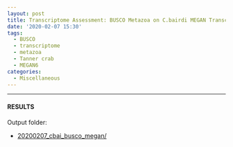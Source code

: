 ```yaml
---
layout: post
title: Transcriptome Assessment: BUSCO Metazoa on C.bairdi MEGAN Transcriptome
date: '2020-02-07 15:30'
tags:
  - BUSCO
  - transcriptome
  - metazoa
  - Tanner crab
  - MEGAN6
categories:
  - Miscellaneous
---
```




---

#### RESULTS

Output folder:

- [20200207_cbai_busco_megan/](https://gannet.fish.washington.edu/Atumefaciens/20200207_cbai_busco_megan/)
